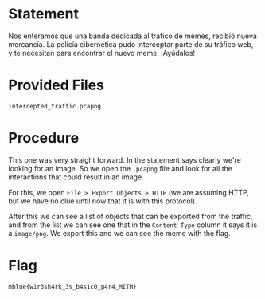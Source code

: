 # Statement

Nos enteramos que una banda dedicada al tráfico de memes, recibió nueva mercancía.
La policía cibernética pudo interceptar parte de su tráfico web, y te necesitan para encontrar el nuevo meme.
¡Ayúdalos!

# Provided Files

```
intercepted_traffic.pcapng
```

# Procedure

This one was very straight forward. In the statement says clearly we're looking for an image. So we open the `.pcapng` file and look for all the interactions that could result in an image. 

For this, we open `File > Export Objects > HTTP` (we are assuming HTTP, but we have no clue until now that it is with this protocol).

After this we can see a list of objects that can be exported from the traffic, and from the list we can see one that in the `Content Type` column it says it is a `image/png`. We export this and we can see the meme with the flag.

# Flag

`mblue{w1r3sh4rk_3s_b4s1c0_p4r4_MITM}`
